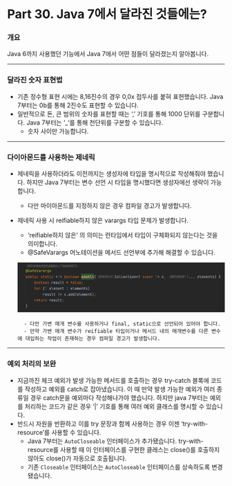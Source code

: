 # Part 30. Java 7에서 달라진 것들에는?

### 개요

Java 6까지 사용했던 기능에서 Java 7에서 어떤 점들이 달라졌는지 알아봅니다.

---

### 달라진 숫자 표현법

- 기존 정수형 표현 시에는 8,16진수의 경우 0,0x 접두사를 붙혀 표현했습니다. Java 7부터는 0b를 통해 2진수도 표현할 수 있습니다.
- 일반적으로 돈, 큰 범위의 숫자를 표현할 때는 ‘,’ 기호를 통해 1000 단위를 구분합니다. Java 7부터는 ‘_’를 통해 천단위를 구분할 수 있습니다.
    - 숫자 사이만 가능합니다.

---

### 다이아몬드를 사용하는 제네릭

- 제네릭을 사용하더라도 이전까지는 생성자에 타입을 명시적으로 작성해줘야 했습니다. 하지만 Java 7부터는 변수 선언 시 타입을 명시했다면 생성자에선 생략이 가능합니다.
    - 다만 마이아몬드를 지정하지 않은 경우 컴파일 경고가 발생합니다.
- 제네릭 사용 시 reifiable하지 않은 varargs 타입 문제가 발생합니다.
    - ‘reifiable하지 않은’ 의 의미는 런타임에서 타입이 구체화되지 않는다는 것을 의미합니다.
    - @SafeVarargs 어노테이션을 메서드 선언부에 추가해 해결할 수 있습니다.
        
	<p align="center"><img src="img/safevarargs.png"></p>
        
        - 다만 가변 매개 변수를 사용하거나 final, static으로 선언되어 있어야 합니다.
        - 만약 가변 매개 변수가 reifiable 타입이거나 메서드 내의 매개변수를 다른 변수에 대입하는 작업이 존재하는 경우 컴파일 경고가 발생합니다.

---

### 예외 처리의 보완

- 지금까진 체크 예외가 발생 가능한 메서드를 호출하는 경우 try-catch 블록에 코드를 작성하고 예외를 catch로 잡아냈습니다. 이 때 만약 발생 가능한 예외가 여러 종류일 경우 catch문을 예외마다 작성해나가야 했습니다. 하지만 java 7부터는 예외를 처리하는 코드가 같은 경우 ‘|’ 기호를 통해 여러 예외 클래스를 명시할 수 있습니다.
- 반드시 자원을 반환하고 이를 try 문장과 함께 사용하는 경우 이젠 ‘try-with-resource’를 사용할 수 있습니다.
    - Java 7부터는 `AutoCloseable` 인터페이스가 추가됐습니다. try-with-resource를 사용할 때 이 인터페이스를 구현한 클래스는 close()를 호출하지 않아도 close()가 자동으로 호출됩니다.
    - 기존 `Closeable` 인터페이스는 `AutoCloseable` 인터페이스를 상속하도록 변경됐습니다.